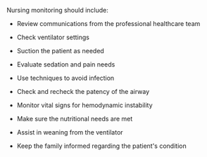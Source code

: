 Nursing monitoring should include:

- Review communications from the professional healthcare team

- Check ventilator settings

- Suction the patient as needed

- Evaluate sedation and pain needs

- Use techniques to avoid infection

- Check and recheck the patency of the airway

- Monitor vital signs for hemodynamic instability

- Make sure the nutritional needs are met

- Assist in weaning from the ventilator

- Keep the family informed regarding the patient's condition